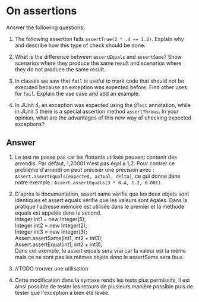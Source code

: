 # On assertions

Answer the following questions:

1. The following assertion fails `assertTrue(3 * .4 == 1.2)`. Explain why and describe how this type of check should be done.

2. What is the difference between `assertEquals` and `assertSame`? Show scenarios where they produce the same result and scenarios where they do not produce the same result.

3. In classes we saw that `fail` is useful to mark code that should not be executed because an exception was expected before. Find other uses for `fail`. Explain the use case and add an example.

4. In JUnit 4, an exception was expected using the `@Test` annotation, while in JUnit 5 there is a special assertion method `assertThrows`. In your opinion, what are the advantages of this new way of checking expected exceptions?

## Answer

1. Le test ne passe pas car les flottants utilisés peuvent contenir des arrondis. Par défaut, 1,20001 n'est pas égal a 1,2. Pour contrer ce problème d'arrondi on peut préciser une précision avec : `Assert.assertEquals(expected, actual, delta)`, ce qui donne dans notre exemple : `Assert.assertEquals(3 * 0.4, 1.2, 0.001)`.

2. D'après la documentation, assert same vérifie que les deux objets sont identiques et assert equals vérifie que les valeurs sont égales. Dans la pratique l'adresse mémoire est utilisée dans le premier et la méthode equals est appelée dans le second.<br>
    Integer int1 = new Integer(5); <br>
    Integer int2 = new Integer(2);<br>
    Integer int3 = new Integer(3);<br>
    Assert.assertSame(int1, int2 + int3);<br>
    Assert.assertEqual(int1, int2 + int3);<br>
Dans cet exemple, le assert equals sera vrai car la valeur est la même mais ce ne sont pas les mêmes objets donc le assertSame sera faux.

3. //TODO trouver une utilisation 

4. Cette modification dans la syntaxe rends les tests plus permissifs, il est ainsi possible de tester les retours de plusieurs manière possible puis de tester que l'exception a bien été levée.